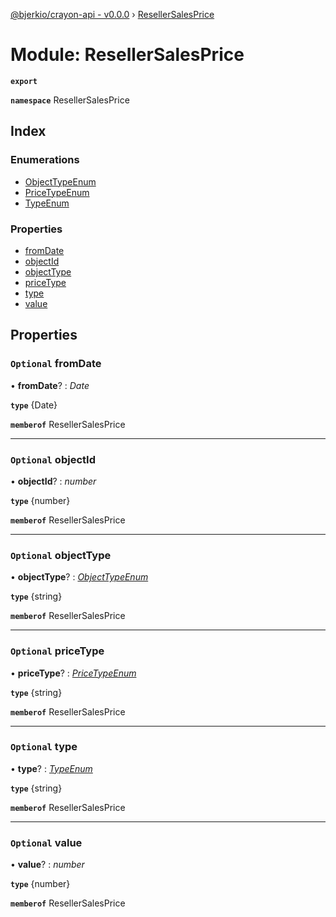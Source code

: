 [@bjerkio/crayon-api - v0.0.0](../README.md) › [ResellerSalesPrice](resellersalesprice.md)

# Module: ResellerSalesPrice

**`export`** 

**`namespace`** ResellerSalesPrice

## Index

### Enumerations

* [ObjectTypeEnum](../enums/resellersalesprice.objecttypeenum.md)
* [PriceTypeEnum](../enums/resellersalesprice.pricetypeenum.md)
* [TypeEnum](../enums/resellersalesprice.typeenum.md)

### Properties

* [fromDate](resellersalesprice.md#optional-fromdate)
* [objectId](resellersalesprice.md#optional-objectid)
* [objectType](resellersalesprice.md#optional-objecttype)
* [priceType](resellersalesprice.md#optional-pricetype)
* [type](resellersalesprice.md#optional-type)
* [value](resellersalesprice.md#optional-value)

## Properties

### `Optional` fromDate

• **fromDate**? : *Date*

**`type`** {Date}

**`memberof`** ResellerSalesPrice

___

### `Optional` objectId

• **objectId**? : *number*

**`type`** {number}

**`memberof`** ResellerSalesPrice

___

### `Optional` objectType

• **objectType**? : *[ObjectTypeEnum](../enums/resellersalesprice.objecttypeenum.md)*

**`type`** {string}

**`memberof`** ResellerSalesPrice

___

### `Optional` priceType

• **priceType**? : *[PriceTypeEnum](../enums/resellersalesprice.pricetypeenum.md)*

**`type`** {string}

**`memberof`** ResellerSalesPrice

___

### `Optional` type

• **type**? : *[TypeEnum](../enums/resellersalesprice.typeenum.md)*

**`type`** {string}

**`memberof`** ResellerSalesPrice

___

### `Optional` value

• **value**? : *number*

**`type`** {number}

**`memberof`** ResellerSalesPrice
